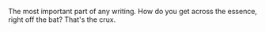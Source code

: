 The most important part of any writing. How do you get across the essence, right off the bat? That's the crux.

